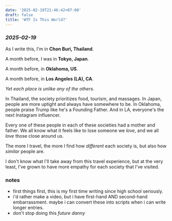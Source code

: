 ```yaml
---
date: '2025-02-19T21:46:42+07:00'
draft: false
title: 'WTF Is This World?'
---
```

### *2025-02-19*
As I write this, I'm in **Chon Buri, Thailand**.

A month before, I was in **Tokyo, Japan**.

A month before, in **Oklahoma, US**. 

A month before, in **Los Angeles (LA), CA**.

*Yet each place is unlike any of the others.*

In Thailand, the society prioritizes food, tourism, and massages. In Japan, people are more uptight and always have somewhere to be. In Oklahoma, people praise Trump like he's a Founding Father. And in LA, everyone's the next Instagram influencer. 

Every one of these people in each of these societies had a mother and father. We all know what it feels like to lose someone we *love*, and we all *love* those close around us. 

The more I travel, the more I find how *different* each society is, but also how *similar* people are.

I don't know what I'll take away from this travel experience, but at the very least, I've grown to have more empathy for each society that I've visited.

### notes
- first things first, this is my first time writing since high school seriously.
- i'd rather make a video, but i have first-hand AND second-hand embarrassment. maybe i can convert these into scripts when i can write longer entries.
- don't stop doing this *future danny*